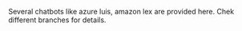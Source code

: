Several chatbots like azure luis, amazon lex are provided here. Chek different branches for details.
